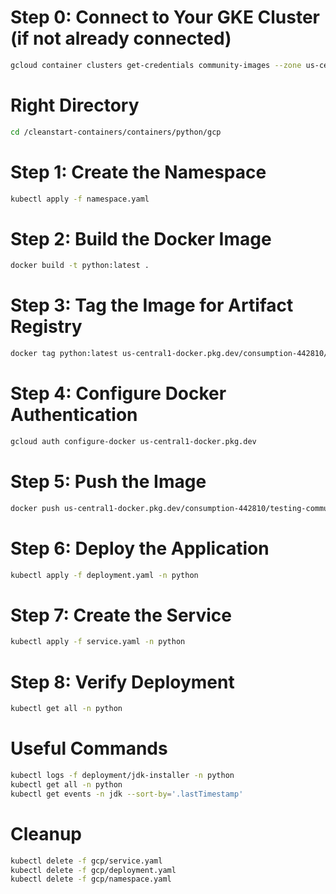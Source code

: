 # Step 0: Connect to Your GKE Cluster (if not already connected)
```bash
gcloud container clusters get-credentials community-images --zone us-central1-a
```
# Right Directory
```bash
cd /cleanstart-containers/containers/python/gcp
```

# Step 1: Create the Namespace
```bash
kubectl apply -f namespace.yaml
```

# Step 2: Build the Docker Image
```bash
docker build -t python:latest .
```

# Step 3: Tag the Image for Artifact Registry
```bash
docker tag python:latest us-central1-docker.pkg.dev/consumption-442810/testing-community-images/python:latest
```

# Step 4: Configure Docker Authentication
```bash
gcloud auth configure-docker us-central1-docker.pkg.dev
```

# Step 5: Push the Image
```bash
docker push us-central1-docker.pkg.dev/consumption-442810/testing-community-images/python:latest
```

# Step 6: Deploy the Application
```bash
kubectl apply -f deployment.yaml -n python
```

# Step 7: Create the Service
```bash
kubectl apply -f service.yaml -n python
```

# Step 8: Verify Deployment
```bash
kubectl get all -n python
```

# Useful Commands
```bash
kubectl logs -f deployment/jdk-installer -n python
kubectl get all -n python
kubectl get events -n jdk --sort-by='.lastTimestamp'
```

# Cleanup
```bash
kubectl delete -f gcp/service.yaml
kubectl delete -f gcp/deployment.yaml
kubectl delete -f gcp/namespace.yaml
```